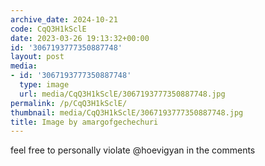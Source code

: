 ```yaml
---
archive_date: 2024-10-21
code: CqQ3H1kSclE
date: 2023-03-26 19:13:32+00:00
id: '3067193777350887748'
layout: post
media:
- id: '3067193777350887748'
  type: image
  url: media/CqQ3H1kSclE/3067193777350887748.jpg
permalink: /p/CqQ3H1kSclE/
thumbnail: media/CqQ3H1kSclE/3067193777350887748.jpg
title: Image by amargofgechechuri
---
```


feel free to personally violate @hoevigyan in the comments